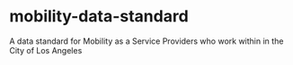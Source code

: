 # mobility-data-standard
A data standard for Mobility as a Service Providers who work within in the City of Los Angeles 
